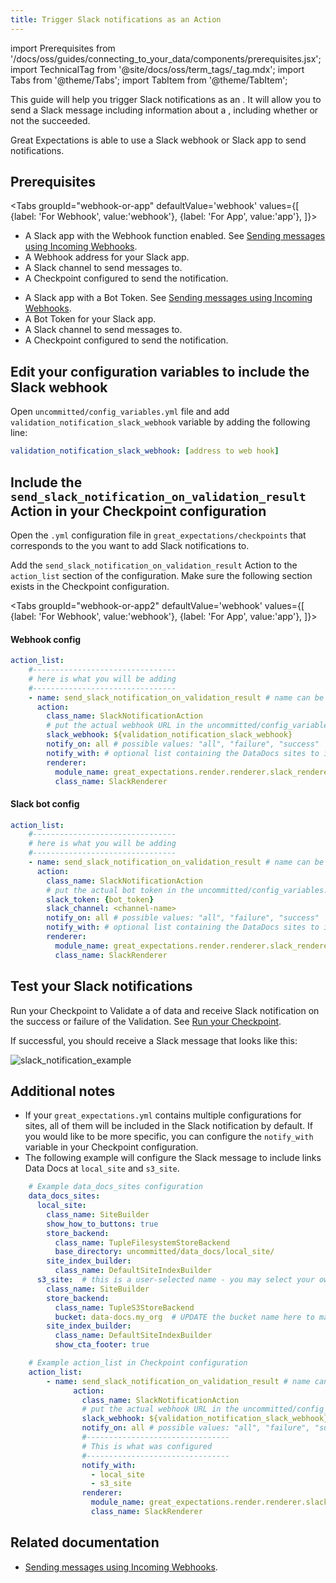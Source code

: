```yaml
---
title: Trigger Slack notifications as an Action
---
```

import Prerequisites from '/docs/oss/guides/connecting_to_your_data/components/prerequisites.jsx';
import TechnicalTag from '@site/docs/oss/term_tags/_tag.mdx';
import Tabs from '@theme/Tabs';
import TabItem from '@theme/TabItem';

This guide will help you trigger Slack notifications as an <TechnicalTag tag="action" text="Action" />.
It will allow you to send a Slack message including information about a <TechnicalTag tag="validation_result" text="Validation Result" />, including whether or not the <TechnicalTag tag="validation" text="Validation" /> succeeded.

Great Expectations is able to use a Slack webhook or Slack app to send notifications.

## Prerequisites 

<Tabs
  groupId="webhook-or-app"
  defaultValue='webhook'
  values={[
  {label: 'For Webhook', value:'webhook'},
  {label: 'For App', value:'app'},
  ]}>

<TabItem value="webhook">

<Prerequisites>

- A Slack app with the Webhook function enabled. See [Sending messages using Incoming Webhooks](https://api.slack.com/messaging/webhooks#).
- A Webhook address for your Slack app.
- A Slack channel to send messages to.
- A Checkpoint configured to send the notification.

</Prerequisites>

</TabItem>

<TabItem value="app">

<Prerequisites>

- A Slack app with a Bot Token. See [Sending messages using Incoming Webhooks](https://api.slack.com/messaging/webhooks#).
- A Bot Token for your Slack app.
- A Slack channel to send messages to.
- A Checkpoint configured to send the notification.

</Prerequisites>

</TabItem>

</Tabs>

## Edit your configuration variables to include the Slack webhook

Open `uncommitted/config_variables.yml` file and add `validation_notification_slack_webhook` variable by adding the following line:

```yaml
validation_notification_slack_webhook: [address to web hook]
```

## Include the `send_slack_notification_on_validation_result` Action in your Checkpoint configuration

Open the `.yml` configuration file in `great_expectations/checkpoints` that corresponds to the <TechnicalTag tag="checkpoint" text="Checkpoint" /> you want to add Slack notifications to.  

Add the `send_slack_notification_on_validation_result` Action to the `action_list` section of the configuration. Make sure the following section exists in the Checkpoint configuration.

<Tabs
  groupId="webhook-or-app2"
  defaultValue='webhook'
  values={[
  {label: 'For Webhook', value:'webhook'},
  {label: 'For App', value:'app'},
  ]}>

<TabItem value="webhook">

#### Webhook config

```yaml
action_list:
    #--------------------------------
    # here is what you will be adding
    #--------------------------------
    - name: send_slack_notification_on_validation_result # name can be set to any value
      action:
        class_name: SlackNotificationAction
        # put the actual webhook URL in the uncommitted/config_variables.yml file
        slack_webhook: ${validation_notification_slack_webhook}
        notify_on: all # possible values: "all", "failure", "success"
        notify_with: # optional list containing the DataDocs sites to include in the notification. Defaults to including links to all configured sites.
        renderer:
          module_name: great_expectations.render.renderer.slack_renderer
          class_name: SlackRenderer
```

</TabItem>

<TabItem value="app">

#### Slack bot config

```yaml
action_list:
    #--------------------------------
    # here is what you will be adding
    #--------------------------------
    - name: send_slack_notification_on_validation_result # name can be set to any value
      action:
        class_name: SlackNotificationAction
        # put the actual bot token in the uncommitted/config_variables.yml file
        slack_token: {bot_token}
        slack_channel: <channel-name>
        notify_on: all # possible values: "all", "failure", "success"
        notify_with: # optional list containing the DataDocs sites to include in the notification. Defaults to including links to all configured sites.
        renderer:
          module_name: great_expectations.render.renderer.slack_renderer
          class_name: SlackRenderer
```

</TabItem>

</Tabs>

## Test your Slack notifications

Run your Checkpoint to Validate a <TechnicalTag tag="batch" text="Batch" /> of data and receive Slack notification on the success or failure of the <TechnicalTag tag="expectation_suite" text="Expectation Suite's" /> Validation. See [Run your Checkpoint](../checkpoints/how_to_create_a_new_checkpoint.md).

  If successful, you should receive a Slack message that looks like this:

![slack_notification_example](/docs/oss/images/slack_notification_example.png)


## Additional notes

- If your `great_expectations.yml` contains multiple configurations for <TechnicalTag tag="data_docs" text="Data Docs" /> sites, all of them will be included in the Slack notification by default. If you would like to be more specific, you can configure the `notify_with` variable in your Checkpoint configuration.
- The following example will configure the Slack message to include links Data Docs at `local_site` and `s3_site`.

```yaml
    # Example data_docs_sites configuration
    data_docs_sites:
      local_site:
        class_name: SiteBuilder
        show_how_to_buttons: true
        store_backend:
          class_name: TupleFilesystemStoreBackend
          base_directory: uncommitted/data_docs/local_site/
        site_index_builder:
          class_name: DefaultSiteIndexBuilder
      s3_site:  # this is a user-selected name - you may select your own
        class_name: SiteBuilder
        store_backend:
          class_name: TupleS3StoreBackend
          bucket: data-docs.my_org  # UPDATE the bucket name here to match the bucket you configured above.
        site_index_builder:
          class_name: DefaultSiteIndexBuilder
          show_cta_footer: true
```

```yaml
    # Example action_list in Checkpoint configuration   
    action_list:
        - name: send_slack_notification_on_validation_result # name can be set to any value
              action:
                class_name: SlackNotificationAction
                # put the actual webhook URL in the uncommitted/config_variables.yml file
                slack_webhook: ${validation_notification_slack_webhook}
                notify_on: all # possible values: "all", "failure", "success"
                #--------------------------------
                # This is what was configured
                #--------------------------------
                notify_with:
                  - local_site
                  - s3_site
                renderer:
                  module_name: great_expectations.render.renderer.slack_renderer
                  class_name: SlackRenderer
```


## Related documentation

- [Sending messages using Incoming Webhooks](https://api.slack.com/messaging/webhooks#).
